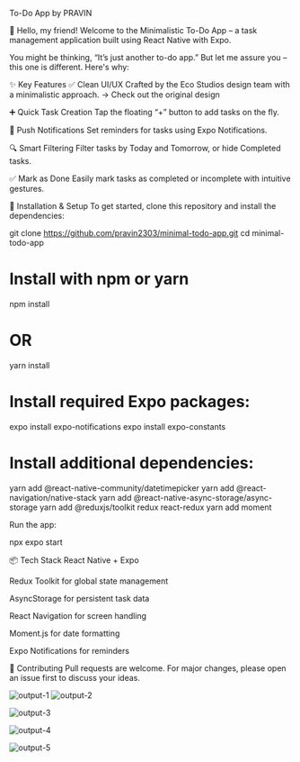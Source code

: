 To-Do App by PRAVIN

👋 Hello, my friend!
Welcome to the Minimalistic To-Do App – a task management application built using React Native with Expo.

You might be thinking, “It’s just another to-do app.” But let me assure you – this one is different. Here's why:

✨ Key Features
✅ Clean UI/UX
Crafted by the Eco Studios design team with a minimalistic approach.
→ Check out the original design

➕ Quick Task Creation
Tap the floating “+” button to add tasks on the fly.

🔔 Push Notifications
Set reminders for tasks using Expo Notifications.

🔍 Smart Filtering
Filter tasks by Today and Tomorrow, or hide Completed tasks.

✅ Mark as Done
Easily mark tasks as completed or incomplete with intuitive gestures.

🔧 Installation & Setup
To get started, clone this repository and install the dependencies:

git clone https://github.com/pravin2303/minimal-todo-app.git
cd minimal-todo-app

# Install with npm or yarn
npm install
# OR
yarn install

# Install required Expo packages:

expo install expo-notifications
expo install expo-constants

# Install additional dependencies:

yarn add @react-native-community/datetimepicker
yarn add @react-navigation/native-stack
yarn add @react-native-async-storage/async-storage
yarn add @reduxjs/toolkit redux react-redux
yarn add moment

Run the app:

npx expo start

📦 Tech Stack
React Native + Expo

Redux Toolkit for global state management

AsyncStorage for persistent task data

React Navigation for screen handling

Moment.js for date formatting

Expo Notifications for reminders

🤝 Contributing
Pull requests are welcome. For major changes, please open an issue first to discuss your ideas.

![output-1](https://github.com/user-attachments/assets/a82fcae8-460f-4596-a632-73d76c9fa9c8)  ![output-2](https://github.com/user-attachments/assets/52ae4ec5-0b80-437e-9cf2-ed2a6631ead8)

![output-3](https://github.com/user-attachments/assets/362e6a65-1ba2-44a5-9b95-0f264e6c8877) 

![output-4](https://github.com/user-attachments/assets/8a0758c7-fff0-4ae5-b4d9-8727ef62aba3)


![output-5](https://github.com/user-attachments/assets/2ba0192b-466a-4c1a-9f42-f25d7d2001b9)


